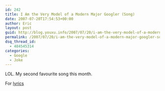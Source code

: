 ```yaml
---
id: 242
title: I Am the Very Model of a Modern Major Googler (Song)
date: 2007-07-20T17:54:53+00:00
author: Eric
layout: post
guid: http://blog.youxu.info/2007/07/20/i-am-the-very-model-of-a-modern-major-googler-song/
permalink: /2007/07/20/i-am-the-very-model-of-a-modern-major-googler-song/
dsq_thread_id:
  - 484545314
categories:
  - Google
  - Joke
---
```

LOL. My second favourite song this month.
  

  
For [lyrics](http://lauren.vortex.com/googler-lyrics)